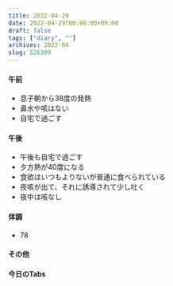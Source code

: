```yaml
---
title: 2022-04-29
date: 2022-04-29T00:00:00+09:00
draft: false
tags: ["diary", ""]
archives: 2022-04
slug: 526399
---
```

#### 午前
- 息子朝から38度の発熱
- 鼻水や咳はない
- 自宅で過ごす
#### 午後
- 午後も自宅で過ごす
- 夕方熱が40度になる
- 食欲はいつもよりないが普通に食べられている
- 夜咳が出て、それに誘導されて少し吐く
- 夜中は咳なし
#### 体調
- 78
#### その他
#### 今日のTabs